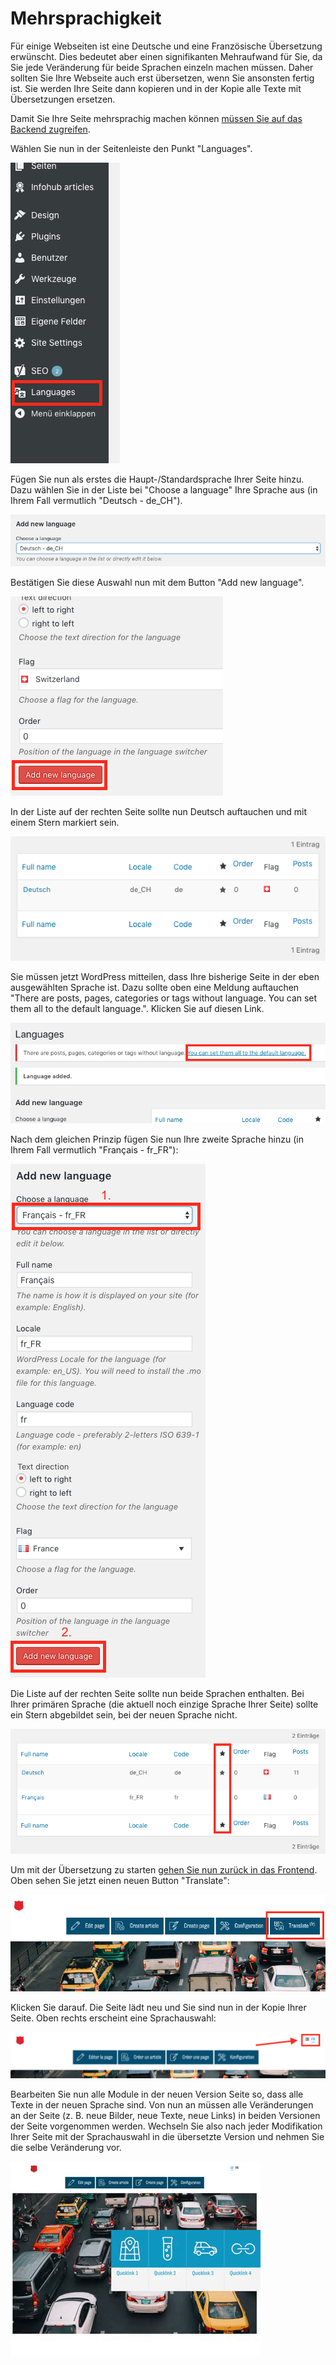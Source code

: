 ﻿# Mehrsprachigkeit

Für einige Webseiten ist eine Deutsche und eine Französische Übersetzung erwünscht. Dies bedeutet aber einen signifikanten Mehraufwand für Sie, da Sie jede Veränderung für beide Sprachen einzeln machen müssen. Daher sollten Sie Ihre Webseite auch erst übersetzen, wenn Sie ansonsten fertig ist. Sie werden Ihre Seite dann kopieren und in der Kopie alle Texte mit Übersetzungen ersetzen.

Damit Sie Ihre Seite mehrsprachig machen können [müssen Sie auf das Backend zugreifen](00.01-login.md).

Wählen Sie nun in der Seitenleiste den Punkt "Languages".

![](img/wp-sidebar-languages.png)

Fügen Sie nun als erstes die Haupt-/Standardsprache Ihrer Seite hinzu. Dazu wählen Sie in der Liste bei "Choose a language" Ihre Sprache aus (in Ihrem Fall vermutlich "Deutsch - de_CH").

![](img/wp-lang-select.png)

Bestätigen Sie diese Auswahl nun mit dem Button "Add new language".

![](img/wp-lang-button.png)

In der Liste auf der rechten Seite sollte nun Deutsch auftauchen und mit einem Stern markiert sein.

![](img/wp-lang-list-1.png)

Sie müssen jetzt WordPress mitteilen, dass Ihre bisherige Seite in der eben ausgewählten Sprache ist. Dazu sollte oben eine Meldung auftauchen "There are posts, pages, categories or tags without language. You can set them all to the default language.". Klicken Sie auf diesen Link.

![](img/wp-lang-alert.png)

Nach dem gleichen Prinzip fügen Sie nun Ihre zweite Sprache hinzu (in Ihrem Fall vermutlich "Français - fr_FR"):

![](img/wp-lang-2.png)

Die Liste auf der rechten Seite sollte nun beide Sprachen enthalten. Bei Ihrer primären Sprache (die aktuell noch einzige Sprache Ihrer Seite) sollte ein Stern abgebildet sein, bei der neuen Sprache nicht.

![](img/wp-lang-list-2.png)

Um mit der Übersetzung zu starten [gehen Sie nun zurück in das Frontend](00.02-back-and-front.md#zum-frontend-gelangen). Oben sehen Sie jetzt einen neuen Button "Translate":

![](img/frontend-translate-button.png)

Klicken Sie darauf. Die Seite lädt neu und Sie sind nun in der Kopie Ihrer Seite. Oben rechts erscheint eine Sprachauswahl:

![](img/frontend-lang-switcher.png)

Bearbeiten Sie nun alle Module in der neuen Version Seite so, dass alle Texte in der neuen Sprache sind. Von nun an müssen alle Veränderungen an der Seite (z. B. neue Bilder, neue Texte, neue Links) in beiden Versionen der Seite vorgenommen werden. Wechseln Sie also nach jeder Modifikation Ihrer Seite mit der Sprachauswahl in die übersetzte Version und nehmen Sie die selbe Veränderung vor.

![](img/lang-result.gif)
